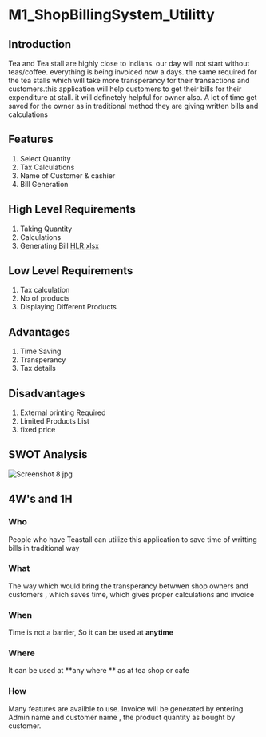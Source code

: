 # M1_ShopBillingSystem_Utilitty

  ## Introduction
  Tea and Tea stall are highly close to indians. our day will not start without teas/coffee. everything is being invoiced now a days. the same required for the tea stalls which will take more transperancy for their transactions and customers.this application will help customers to get their bills for their expenditure at stall. it will definetely helpful for owner also. A lot of time get saved for the owner as in traditional method they are giving written bills and calculations

## Features
1) Select Quantity
2) Tax Calculations
3) Name of Customer & cashier
4) Bill Generation


  ## High Level Requirements
1) Taking Quantity
2) Calculations
3) Generating Bill
[HLR.xlsx](https://github.com/rajasekhart01/M1_ShopBillingSystem_Utility/files/8101327/HLR.xlsx)

## Low Level Requirements
1) Tax calculation
2) No of products
3) Displaying Different Products 

## Advantages
1) Time Saving 
2) Transperancy
3) Tax details

## Disadvantages
1) External printing Required 
2) Limited Products List
3) fixed price

## SWOT Analysis

![Screenshot 8 jpg](https://user-images.githubusercontent.com/98815258/153586112-2dc97945-da6b-4922-81c5-25a49c5f0631.png)

## 4W's and 1H

### Who
People who have Teastall can utilize this application to save time of writting bills in traditional way
### What
The way which would bring the transperancy betwwen shop owners and customers , which saves time, which gives proper calculations and invoice
### When
Time is not a barrier, So it can be used at **anytime**
### Where
It can be used at **any where **  as at tea shop or cafe
### How 

Many features are availble to use. Invoice will be generated by entering Admin name and customer name , the product quantity as bought by customer.
